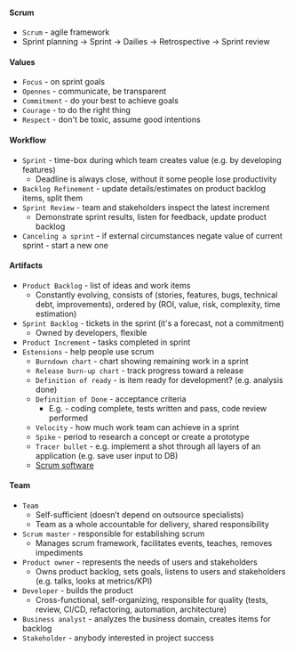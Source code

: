 #### Scrum
* `Scrum` - agile framework
* Sprint planning -> Sprint -> Dailies -> Retrospective -> Sprint review

#### Values
* `Focus` - on sprint goals
* `Opennes` - communicate, be transparent
* `Commitment` - do your best to achieve goals
* `Courage` - to do the right thing
* `Respect` - don't be toxic, assume good intentions

#### Workflow
* `Sprint` - time-box during which team creates value (e.g. by developing features)
    * Deadline is always close, without it some people lose productivity
* `Backlog Refinement` - update details/estimates on product backlog items, split them
* `Sprint Review` - team and stakeholders inspect the latest increment
    * Demonstrate sprint results, listen for feedback, update product backlog
* `Canceling a sprint` - if external circumstances negate value of current sprint - start a new one

#### Artifacts
* `Product Backlog` - list of ideas and work items 
    * Constantly evolving, consists of (stories, features, bugs, technical debt, improvements), ordered by (ROI, value, risk, complexity, time estimation)
* `Sprint Backlog` - tickets in the sprint (it's a forecast, not a commitment)
    * Owned by developers, flexible
* `Product Increment` - tasks completed in sprint
* `Estensions` - help people use scrum
    * `Burndown chart` - chart showing remaining work in a sprint
    * `Release burn-up chart` - track progress toward a release
    * `Definition of ready` - is item ready for development? (e.g. analysis done)
    * `Definition of Done` - acceptance criteria
        * E.g. - coding complete, tests written and pass, code review performed
    * `Velocity` - how much work team can achieve in a sprint
    * `Spike` - period to research a concept or create a prototype
    * `Tracer bullet` - e.g. implement a shot through all layers of an application (e.g. save user input to DB)
    * [Scrum software](https://en.wikipedia.org/wiki/Comparison_of_Scrum_software)
    

#### Team
* `Team`
    * Self-sufficient (doesn’t depend on outsource specialists)
    * Team as a whole accountable for delivery, shared responsibility
* `Scrum master` - responsible for establishing scrum
    * Manages scrum framework, facilitates events, teaches, removes impediments
* `Product owner` - represents the needs of users and stakeholders
    * Owns product backlog, sets goals, listens to users and stakeholders (e.g. talks, looks at metrics/KPI)
* `Developer` - builds the product
    * Cross-functional, self-organizing, responsible for quality (tests, review, CI/CD, refactoring, automation, architecture)
* `Business analyst` - analyzes the business domain, creates items for backlog
* `Stakeholder` - anybody interested in project success